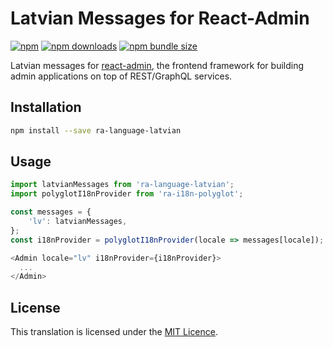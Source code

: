 # Latvian Messages for React-Admin

[![npm](https://img.shields.io/npm/v/ra-language-latvian.svg)](https://npmjs.org/package/ra-language-latvian)
[![npm downloads](https://img.shields.io/npm/dm/ra-language-latvian.svg)](https://www.npmjs.com/package/ra-language-latvian)
[![npm bundle size](https://img.shields.io/bundlephobia/minzip/ra-language-latvian.svg)](https://bundlephobia.com/result?p=ra-language-latvian)

Latvian messages for [react-admin](https://github.com/marmelab/react-admin), the frontend framework for building admin applications on top of REST/GraphQL services.

## Installation

```sh
npm install --save ra-language-latvian
```

## Usage

```js
import latvianMessages from 'ra-language-latvian';
import polyglotI18nProvider from 'ra-i18n-polyglot';

const messages = {
    'lv': latvianMessages,
};
const i18nProvider = polyglotI18nProvider(locale => messages[locale]);

<Admin locale="lv" i18nProvider={i18nProvider}>
  ...
</Admin>
```

## License

This translation is licensed under the [MIT Licence](LICENSE).
